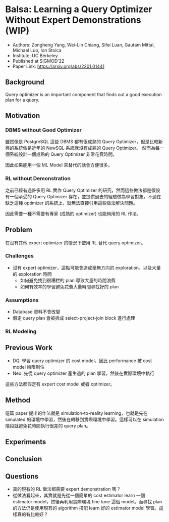 # Balsa: Learning a Query Optimizer Without Expert Demonstrations (WIP)

- Authors: Zongheng Yang, Wei-Lin Chiang, Sifei Luan, Gautam Mittal, Michael Luo, Ion Stoica
- Institute: UC Berkeley
- Published at SIGMOD'22
- Paper Link: <https://arxiv.org/abs/2201.01441>

## Background

Query optimizer is an important component that finds out a good execution plan for a query.

## Motivation

### DBMS without Good Optimizer

雖然像是 PostgreSQL 這些 DBMS 都有很成熟的 Query Optimizer，但是比較新興的系統像是近年的 NewSQL 系統就沒有成熟的 Query Optimizer。 然而為每一個系統設計一個成熟的 Query Optimizer 非常花費時間。

因此如果能用一個 ML Model 來替代的話會方便很多。

### RL without Demonstration

之前已經有過許多用 RL 實作 Query Optimizer 的研究，然而這些做法都是假設有一個承受的 Query Optimizer 存在，並提供過去的經驗做為學習對象。不過在缺乏這種 optimizer 的系統上，就無法直接引用這些做法解決問題。

因此需要一種不需要有專家 (成熟的 optimizer) 也能夠用的 RL 作法。

## Problem

在沒有其他 expert optimizer 的情況下使用 RL 替代 query optimizer。

### Challenges

- 沒有 expert optimizer，這點可能會造成毫無方向的 exploration，以及大量的 exploration 時間
    - 如何避免找到很糟糕的 plan 導致大量的時間浪費
    - 如何有效率的學習避免花費大量時間尋找好的 plan

### Assumptions

- Database 資料不會改變
- 假定 query plan 會被拆成 select-project-join block 進行處理

### RL Modeling

## Previous Work

- DQ: 學習 query optimizer 的 cost model，因此 performance 被 cost model 給限制住
- Neo: 先從 query optimizer 產生過的 plan 學習，然後在實際環境中執行

這些方法都假定有 expert cost model 或者 optimizer。

## Method

這篇 paper 提出的作法就是 simulation-to-reality learning，也就是先在 simulated 的環境中學習，然後在轉移到實際環境中學習。這樣可以在 simulation 階段就避免花時間執行很差的 query plan。

## Experiments

## Conclusion

## Questions

- 真的現有的 RL 做法都需要 expert demonstration 嗎？
- 從做法看起來，其實就是先從一個簡單的 cost estimator learn 一個 estimator model，然後再利用實際環境 fine tune 這個 model。而尋找 plan 的方法仍是使用現有的 algorithm 搭配 learn 好的 estimator model 學習。這樣真的有比較好？  
